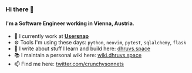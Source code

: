 ### Hi there 👋

#### I'm a Software Engineer working in Vienna, Austria.

- 🏢 I currently work at **[Usersnap](https://usersnap.com)**
- ⚙️  Tools I'm using these days: `python`, `neovim`, `pytest`, `sqlalchemy`,
    `flask`
- 🌱 I write about stuff I learn and build here:
    [dhruvs.space](https://dhruvs.space)
- 📚 I maintain a personal wiki here:
    [wiki.dhruvs.space](https://wiki.dhruvs.space)
- 📫 Find me here:
    [twitter.com/crunchysonnets](https://twitter.com/crunchysonnets)

